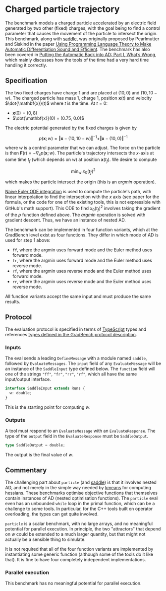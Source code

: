 # Charged particle trajectory

The benchmark models a charged particle accelerated by an electric field
generated by two other (fixed) charges, with the goal being to find a control
parameter that causes the movement of the particle to intersect the origin. This
benchmark, along with [saddle](/evals/saddle), was originally proposed by
Pearlmutter and Siskind in the paper
[Using Programming Language Theory to Make Automatic Differentiation Sound and Efficient](https://link.springer.com/chapter/10.1007/978-3-540-68942-3_8).
The benchmark has also been covered in
[Putting the Automatic Back into AD: Part I, What’s Wrong](https://docs.lib.purdue.edu/cgi/viewcontent.cgi?article=1369&context=ecetr),
which mainly discusses how the tools of the time had a very hard time handling
it correctly.

## Specification

The two fixed charges have charge $1$ and are placed at $(10, 0)$ and
$(10, 10-w)$. The charged particle has mass $1$, charge $1$, position
$\mathbf{x}(t)$ and velocity $\dot{\mathbf{x}}(t)$ where $t$ is the time. At
$t=0$:

- $\mathbf{x}(0)=(0,8)$
- $\dot{\mathbf{x}}(0) = (0.75, 0.0)$

The electric potential generated by the fixed charges is given by

```math
p(\mathbf{x};w) = \Vert\mathbf{x}-(10,10-w)\Vert^{-1} + \Vert\mathbf{x}-(10,0)\Vert^{-1}
```

where $w$ is a control parameter that we can adjust. The force on the particle
is then $\mathbf{F}(t) = -\nabla_xp(\mathbf{x};w)$. The particle's trajectory
intersects the $x$-axis at some time $t_f$ (which depends on $w$) at position
$\mathbf{x}(t_f)$. We desire to compute

```math
\text{min}_w\ x_0(t_f)^2
```

which makes the particle intersect the origin (this is an _argmin_ operation).

[Naive Euler ODE integration][euler] is used to compute the particle's path,
with linear interpolation to find the intersection with the $x$ axis (see paper
for the formula, or the code for one of the existing tools, this is not
expressible with GitHub's math support). This ODE to find $x_0(t_f)^2$ involves
taking the gradient of the $p$ function defined above. The _argmin_ operation is
solved with gradient descent. Thus, we have an instance of nested AD.

The benchmark can be implemented in four function variants, which at the
GradBench level exist as four functions. They differ in which mode of AD is used
for step 1 above:

- `ff`, where the argmin uses forward mode and the Euler method uses forward
  mode.
- `fr`, where the argmin uses forward mode and the Euler method uses reverse
  mode.
- `rf`, where the argmin uses reverse mode and the Euler method uses forward
  mode.
- `rr`, where the argmin uses reverse mode and the Euler method uses reverse
  mode.

All function variants accept the same input and must produce the same results.

## Protocol

The evaluation protocol is specified in terms of [TypeScript][] types and
references [types defined in the GradBench protocol description][protocol].

### Inputs

The eval sends a leading `DefineMessage` with a module named `saddle`, followed
by `EvaluateMessages`. The `input` field of any `EvaluateMessage` will be an
instance of the `SaddleInput` type defined below. The `function` field will one
of the strings `"ff"`, `"fr"`, `"rr"`, `"rf"`, which all have the same
input/output interface.

```typescript
interface SaddleInput extends Runs {
  w: double;
}
```

This is the starting point for computing $w$.

### Outputs

A tool must respond to an `EvaluateMessage` with an `EvaluateResponse`. The type
of the `output` field in the `EvaluateResponse` must be `SaddleOutput`.

```typescript
type SaddleOutput = double;
```

The output is the final value of $w$.

## Commentary

The challenging part about `particle` (and [saddle][]) is that it involves
nested AD, and not merely in the simple way needed by [kmeans][] for computing
hessians. These benchmarks optimise objective functions that themselves contain
instances of AD (nested optimisation functions). The `particle` eval even has an
unbounded `while` loop in the primal function, which can be a challenge to some
tools. In particular, for the C++ tools built on operator overloading, the types
can get quite involved.

`particle` is a scalar benchmark, with no large arrays, and no meaningful
potential for parallel execution. In principle, the two "attractors" that depend
on $w$ could be extended to a much larger quantity, but that might not actually
be a sensible thing to simulate.

It is not required that all of the four function variants are implemented by
instantiating some generic function (although some of the tools do it like
that). It is fine to have four completely independent implementations.

### Parallel execution

This benchmark has no meaningful potential for parallel execution.

[protocol]: /CONTRIBUTING.md#types
[typescript]: https://www.typescriptlang.org/
[paper]: https://link.springer.com/chapter/10.1007/978-3-540-68942-3_8
[euler]: https://en.wikipedia.org/wiki/Euler_method
[kmeans]: /evals/kmeans
[saddle]: /evals/saddle

